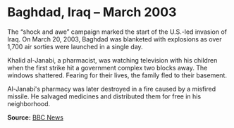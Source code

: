 # Baghdad, Iraq – March 2003

The “shock and awe” campaign marked the start of the U.S.-led invasion of Iraq. On March 20, 2003, Baghdad was blanketed with explosions as over 1,700 air sorties were launched in a single day.

Khalid al-Janabi, a pharmacist, was watching television with his children when the first strike hit a government complex two blocks away. The windows shattered. Fearing for their lives, the family fled to their basement.

Al-Janabi's pharmacy was later destroyed in a fire caused by a misfired missile. He salvaged medicines and distributed them for free in his neighborhood.

**Source:** [BBC News](https://www.bbc.com/news/world-middle-east-32057228)